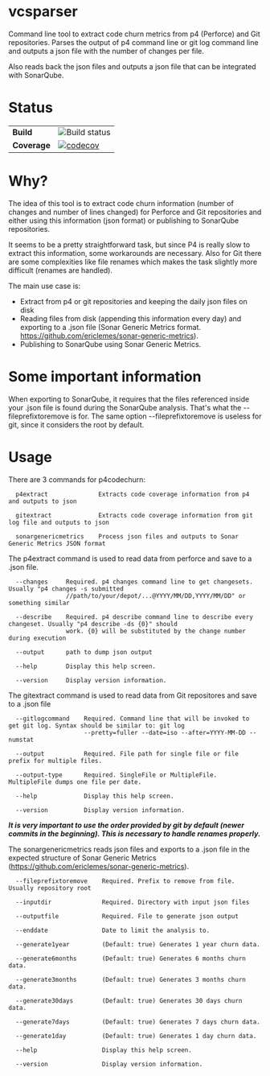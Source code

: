 # vcsparser

Command line tool to extract code churn metrics from p4 (Perforce) and Git repositories. Parses the output of p4 command line or git log command line and outputs a json file with the number of changes per file.

Also reads back the json files and outputs a json file that can be integrated with SonarQube.


# Status

| | |
| --- | --- |
| **Build** | ![Build status](https://img.shields.io/appveyor/ci/ericlemes/p4codechurn.svg)|
| **Coverage** | [![codecov](https://codecov.io/gh/ericlemes/vcsparser/branch/master/graph/badge.svg)](https://codecov.io/gh/ericlemes/p4codechurn) |


# Why?

The idea of this tool is to extract code churn information (number of changes and number of lines changed) for Perforce and Git repositories and either using this information (json format) or publishing to SonarQube repositories.

It seems to be a pretty straightforward task, but since P4 is really slow to extract this information, some workarounds are necessary. Also for Git there are some complexities like file renames which makes the task slightly more difficult (renames are handled).
 
The main use case is:

- Extract from p4 or git repositories and keeping the daily json files on disk
- Reading files from disk (appending this information every day) and exporting to a .json file (Sonar Generic Metrics format. https://github.com/ericlemes/sonar-generic-metrics).
- Publishing to SonarQube using Sonar Generic Metrics.


# Some important information

When exporting to SonarQube, it requires that the files referenced inside your .json file is found during the SonarQube analysis. That's what the --fileprefixtoremove is for. The same option --fileprefixtoremove is useless for git, since it considers the root by default.


# Usage

There are 3 commands for p4codechurn:

```
  p4extract              Extracts code coverage information from p4 and outputs to json

  gitextract             Extracts code coverage information from git log file and outputs to json

  sonargenericmetrics    Process json files and outputs to Sonar Generic Metrics JSON format
```

The p4extract command is used to read data from perforce and save to a .json file. 

```
  --changes     Required. p4 changes command line to get changesets. Usually "p4 changes -s submitted
                //path/to/your/depot/...@YYYY/MM/DD,YYYY/MM/DD" or something similar
  
  --describe    Required. p4 describe command line to describe every changeset. Usually "p4 describe -ds {0}" should
                work. {0} will be substituted by the change number during execution
  
  --output      path to dump json output
  
  --help        Display this help screen.
  
  --version     Display version information.
```

The gitextract command is used to read data from Git repositores and save to a .json file 

```
  --gitlogcommand    Required. Command line that will be invoked to get git log. Syntax should be similar to: git log
                     --pretty=fuller --date=iso --after=YYYY-MM-DD --numstat

  --output           Required. File path for single file or file prefix for multiple files.

  --output-type      Required. SingleFile or MultipleFile. MultipleFile dumps one file per date.

  --help             Display this help screen.

  --version          Display version information.
```

***It is very important to use the order provided by git by default (newer commits in the beginning). This is necessary to handle renames properly.***

The sonargenericmetrics reads json files and exports to a .json file in the expected structure of Sonar Generic Metrics (https://github.com/ericlemes/sonar-generic-metrics). 

```
  --fileprefixtoremove    Required. Prefix to remove from file. Usually repository root

  --inputdir              Required. Directory with input json files

  --outputfile            Required. File to generate json output

  --enddate               Date to limit the analysis to.

  --generate1year         (Default: true) Generates 1 year churn data.

  --generate6months       (Default: true) Generates 6 months churn data.

  --generate3months       (Default: true) Generates 3 months churn data.

  --generate30days        (Default: true) Generates 30 days churn data.

  --generate7days         (Default: true) Generates 7 days churn data.

  --generate1day          (Default: true) Generates 1 day churn data.

  --help                  Display this help screen.

  --version               Display version information.
  
 ```
